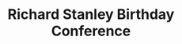 ---
layout: content
number: 4

title: Richard Stanley Birthday Conference
institution: MIT
location: Cambridge MA, USA
year: 2014
role: participant
---